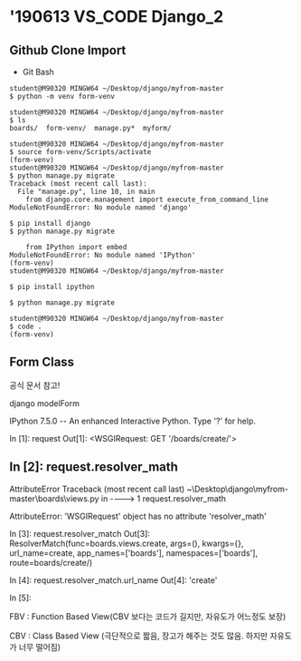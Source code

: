 # '190613 VS_CODE Django_2

## Github Clone Import

- Git Bash

```shell
student@M90320 MINGW64 ~/Desktop/django/myfrom-master
$ python -m venv form-venv

student@M90320 MINGW64 ~/Desktop/django/myfrom-master
$ ls
boards/  form-venv/  manage.py*  myform/

student@M90320 MINGW64 ~/Desktop/django/myfrom-master
$ source form-venv/Scripts/activate
(form-venv)
student@M90320 MINGW64 ~/Desktop/django/myfrom-master
$ python manage.py migrate
Traceback (most recent call last):
  File "manage.py", line 10, in main
    from django.core.management import execute_from_command_line
ModuleNotFoundError: No module named 'django'

$ pip install django
$ python manage.py migrate

    from IPython import embed
ModuleNotFoundError: No module named 'IPython'
(form-venv)
student@M90320 MINGW64 ~/Desktop/django/myfrom-master

$ pip install ipython

$ python manage.py migrate

student@M90320 MINGW64 ~/Desktop/django/myfrom-master
$ code .
(form-venv)

```

## Form Class

공식 문서 참고!

django modelForm







IPython 7.5.0 -- An enhanced Interactive Python. Type '?' for help.

In [1]: request
Out[1]: <WSGIRequest: GET '/boards/create/'>

In [2]: request.resolver_math
---------------------------------------------------------------------------
AttributeError                            Traceback (most recent call last)
~\Desktop\django\myfrom-master\boards\views.py in <module>
----> 1 request.resolver_math

AttributeError: 'WSGIRequest' object has no attribute 'resolver_math'

In [3]: request.resolver_match
Out[3]: ResolverMatch(func=boards.views.create, args=(), kwargs={}, url_name=create, app_names=['boards'], namespaces=['boards'], route=boards/create/)

In [4]: request.resolver_match.url_name
Out[4]: 'create'

In [5]:





FBV : Function Based View(CBV 보다는 코드가 길지만, 자유도가 어느정도 보장)

CBV : Class Based View (극단적으로 짧음, 장고가 해주는 것도 많음. 하지만 자유도가 너무 떨어짐)

